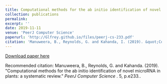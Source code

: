 ```yaml
---
title: Computational methods for the ab initio identification of novel microRNA in plants: a systematic review
collection: publications
permalink: 
excerpt: ''
date: 2019-11-11
venue: 'PeerJ Computer Science'
paperurl: 'http://Glfrey.github.io/files/peerj-cs-233.pdf'
citation: 'Manuweera, B., Reynolds, G. and Kahanda, I. (2019). &quot;Computational methods for the ab initio identification of novel microRNA in plants: a systematic review.&quot; <i>PeerJ Computer Science</i>. 5.'
---
```


[Download paper here](http://Glfrey.github.io/files/peerj-cs-233.pdf)

Recommended citation: Manuweera, B., Reynolds, G. and Kahanda. (2019). "Computational methods for the ab initio identification of novel microRNA in plants: a systematic review." <i> PeerJ Computer Science </i>. 5, p.e233..
